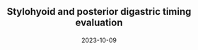 ---
title: "<span style='font-size: 21px'>Stylohyoid and posterior digastric timing evaluation"
collection: publications
permalink: /publication/2023-SH-PD-timings
date: 2023-10-09
venue: 'IEEE International Conference on Body Sensor Networks'
paperurl: "/files/pdf/research/SH-PD-timings.pdf"
link: 'https://doi.org/10.1109/BSN58485.2023.10331308'
citation: "A. Mialland, I. Atallah, and A. Bonvilain - &quot;Stylohyoid and posterior digastric timing evaluation.&quot; - <i>Body
Sensor Networks.</i> Boston. doi:10.1109/BSN58485.2023.10331308"
---